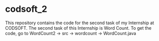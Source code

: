 # codsoft_2
This repository contains the code for the second task of my Internship at CODSOFT.
The second task of this Internship is Word Count. 
To get the code, go to 
      WordCount2 -> src -> wordcount -> WordCount.java
